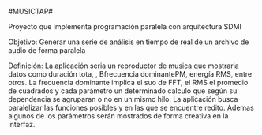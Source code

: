 #MUSICTAP#

Proyecto que implementa programación paralela con arquitectura SDMI

Objetivo:
Generar una serie de análisis en tiempo de real de un archivo de audio de forma paralela

Definición:
La aplicación seria un reproductor de musica que mostraria datos como duración tota, , Bfrecuencia dominantePM, energía RMS, entre otros.
La frecuencia dominante implica el suo de FFT, el RMS el promedio de cuadrados y cada parámetro un determinado calculo que según su dependencia se agruparan o no en un mismo hilo. La aplicación busca paralelizar las funciones posibles y en las que se encuentre redito. 
Ademas algunos de los parámetros serán mostrados de forma creativa en la interfaz.
